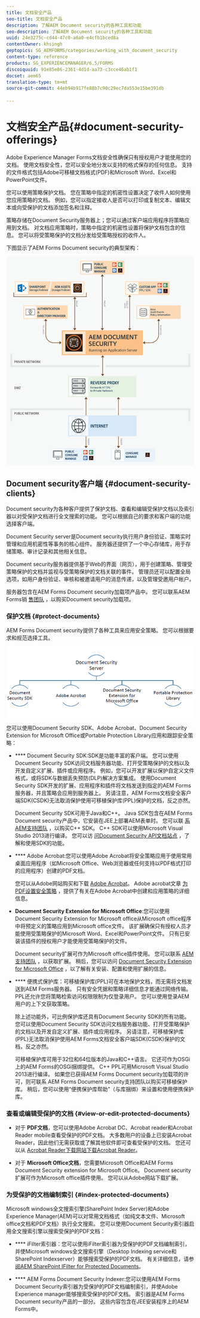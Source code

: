 ```yaml
---
title: 文档安全产品
seo-title: 文档安全产品
description: 了解AEM Document security的各种工具和功能
seo-description: 了解AEM Document security的各种工具和功能
uuid: 24e3275c-cd44-47c0-a6a0-e4cfb1bced8a
contentOwner: khsingh
geptopics: SG_AEMFORMS/categories/working_with_document_security
content-type: reference
products: SG_EXPERIENCEMANAGER/6.5/FORMS
discoiquuid: 91e85e86-2361-4d1d-aa73-c3cce46ab1f1
docset: aem65
translation-type: tm+mt
source-git-commit: 44eb94b917fe88b7c90c29ec7da553e15be391db

---
```



# 文档安全产品{#document-security-offerings}

Adobe Experience Manager Forms文档安全性确保只有授权用户才能使用您的文档。 使用文档安全性，您可以安全地分发以支持的格式保存的任何信息。 支持的文件格式包括Adobe可移植文档格式(PDF)和Microsoft Word、Excel和PowerPoint文件。

您可以使用策略保护文档。 您在策略中指定的机密性设置决定了收件人如何使用您应用策略的文档。 例如，您可以指定接收人是否可以打印或复制文本、编辑文本或向受保护的文档添加签名和注释。

策略存储在Document Security服务器上；您可以通过客户端应用程序将策略应用到文档。 对文档应用策略时，策略中指定的机密性设置将保护文档包含的信息。 您可以将受策略保护的文档分发给受策略授权的收件人。

下图显示了AEM Forms Document security的典型架构：

![Document Security —— 推荐的架构](do-not-localize/document_security_architecture.png)

## Document security客户端 {#document-security-clients}

Document security为各种客户提供了保护文档、查看和编辑受保护文档以及索引器以对受保护文档进行全文搜索的功能。 您可以根据自己的要求和客户端的功能选择客户端。

Document Security server是Document security执行用户身份验证、策略实时管理和应用机密性等事务的核心组件。 服务器还提供了一个中心存储库，用于存储策略、审计记录和其他相关信息。

Document security服务器提供基于Web的界面（网页），用于创建策略、管理受策略保护的文档并监视与受策略保护的文档关联的事件。 管理员还可以配置全局选项，如用户身份验证、审核和被邀请用户的消息传递，以及管理受邀用户帐户。

服务器包含在AEM Forms Document security加载项产品中。 您可以联系AEM Forms销 [售团队](https://www.adobe.com/products/request-consultation/marketing-cloud.html?s_osc=70114000002JNwKAAW&s_iid=70114000002JHs3AAG) ，以购买Document security加载项。

### 保护文档 {#protect-documents}

AEM Forms Document security提供了各种工具来应用安全策略。 您可以根据要求和规范选择工具。

![document-security-porfires](assets/document-security-offerings.png)

您可以使用Document Security SDK、Adobe Acrobat、Document Security Extension for Microsoft Office或Portable Protection Library应用和跟踪安全策略：

* **** Document Security SDK:SDK是功能丰富的客户端。 您可以使用Document Security SDK访问文档服务器功能、打开受策略保护的文档以及开发自定义扩展、插件或应用程序。 例如，您可以开发扩展以保护自定义文件格式，或将SDK与数据丢失预防(DLP)解决方案集成。 使用Document Security SDK开发的扩展、应用程序和插件将文档发送到指定的AEM Forms服务器，并且策略会应用到服务器上。 另请注意，AEM Forms文档安全客户端SDK(CSDK)无法取消保护使用可移植保护库(PPL)保护的文档，反之亦然。

   Document Security SDK可用于Java和C++。 Java SDK包含在AEM Forms Document security产品中，它安装在JEE上部署AEM表单时。 您可以联 [系AEM支持团队](https://helpx.adobe.com/marketing-cloud/contact-support.html) ，以购买C++ SDK。 C++ SDK可以使用Microsoft Visual Studio 2013进行编译。 您可以访 [问Document Security API文档站点](https://help.adobe.com/en_US/livecycle/11.0/Services/WS92d06802c76abadb76c48dfe12dbeb3e281-7ff0.2.html) ，了解和使用SDK的功能。

* **** Adobe Acrobat:您可以使用Adobe Acrobat将安全策略应用于使用常用桌面应用程序（如Microsoft Office、Web浏览器或任何支持以PDF格式打印的应用程序）创建的PDF文档。

   您可以从Adobe网站购买和下载 [Adobe Acrobat](https://acrobat.adobe.com/us/en/free-trial-download.html)。 Adobe acrobat文章 [为PDF设置安全策略](https://helpx.adobe.com/acrobat/using/setting-security-policies-pdfs.html) ，提供了有关在Adobe Acrobat中创建和应用策略的详细信息。

* **Document Security Extension for Microsoft Office**:您可以使用Document Security Extension for Microsoft office从Microsoft office程序中将预定义的策略应用到Microsoft office文件。 该扩展确保只有授权人员才能使用受策略保护的Microsoft Word、Excel和PowerPoint文件。 只有已安装该插件的授权用户才能使用受策略保护的文件。

   Document security扩展可作为Microsoft office插件使用。 您可以联系 [AEM支持团队](https://helpx.adobe.com/ca/marketing-cloud/contact-support.html) ，以获取扩展。 稍后，您可以访问 [Document Security Extension for Microsoft Office](https://helpx.adobe.com/aem-forms/aem-document-security/aem-document-security-extension-help.html) ，以了解有关安装、配置和使用扩展的信息。

* **** 便携式保护库：可移植保护库(PPL)可在本地保护文档，而无需将文档发送到AEM Forms服务器。 只有安全凭据和策略详细信息才能通过网络传输。 PPL还允许您将策略检索访问权限限制为仅登录用户。 您可以使用登录AEM用户的上下文获取策略。

   除上述功能外，可比例保护库还具有Document Security SDK的所有功能。 您可以使用Document Security SDK访问文档服务器功能、打开受策略保护的文档以及开发自定义扩展、插件或应用程序。 另请注意，可移植保护库(PPL)无法取消保护使用AEM Forms文档安全客户端SDK(CSDK)保护的文档，反之亦然。

   可移植保护库可用于32位和64位版本的Java和C++语言。 它还可作为OSGi上的AEM Forms的OSGi捆绑提供。 C++ PPL可用Microsoft Visual Studio 2013进行编译。 如果您已获得AEM Forms Document security加载项的许可，则可联系 [](https://helpx.adobe.com/marketing-cloud/contact-support.html) AEM Forms Document security支持团队以购买可移植保护库。 稍后，您可以使用“便携保护库帮助”（与库捆绑）来设置和使用便携保护库。

### 查看或编辑受保护的文档 {#view-or-edit-protected-documents}

* 对于 **PDF文档**，您可以使用Adobe Acrobat DC、Acrobat reader和Acrobat Reader mobile查看受保护的PDF文档。 大多数用户的设备上已安装Acrobat Reader，因此他们无需获取或了解其他软件即可查看受保护的文档。 您还可以从 [Acrobat Reader下载网站下载Acrobat Reader](https://get.adobe.com/reader/)。

* 对于 **Microsoft Office文档**，您需要Microsoft Office和AEM Forms Document Security extension for Microsoft Office。 Document security扩展可作为Microsoft office插件使用。 您可以从Adobe网站下载扩展。

### 为受保护的文档编制索引 {#index-protected-documents}

Microsoft windows全文搜索引擎(SharePoint Index Server)和Adobe Experience Manager(AEM)可以对常用文档格式（如纯文本文件、Microsoft office文档和PDF文档）执行全文搜索。 您可以使用Document Security索引器启用全文搜索引擎以搜索受保护的PDF文档：

* **** iFilter索引器：您可以使用iFilter索引器为受保护的PDF文档编制索引，并使Microsoft windows全文搜索引擎（Desktop Indexing service和SharePoint Indexserver）能够搜索受保护的PDF文档。 有关详细信息，请参 [阅AEM SharePoint IFilter for Protected Documents](assets/sharepoint-ifilter-doc-security.pdf)。

* **** AEM Forms Document Security Indexer:您可以使用AEM Forms Document Security索引器为受保护的PDF文档编制索引，并使Adobe Experience manager能够搜索受保护的PDF文档。 索引器是AEM Forms Document security产品的一部分。 这些内容包含在JEE安装程序上的AEM Forms中。

